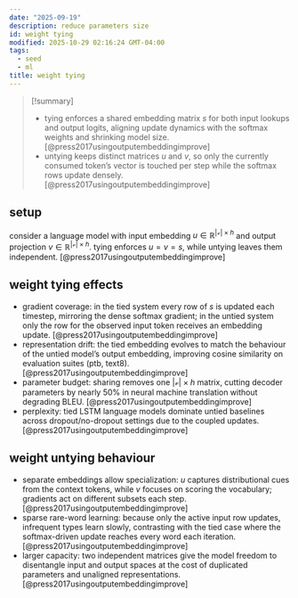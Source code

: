 ```yaml
---
date: "2025-09-19"
description: reduce parameters size
id: weight tying
modified: 2025-10-29 02:16:24 GMT-04:00
tags:
  - seed
  - ml
title: weight tying
---
```


> [!summary]
>
> - tying enforces a shared embedding matrix $s$ for both input lookups and output logits, aligning update dynamics with the softmax weights and shrinking model size. [@press2017usingoutputembeddingimprove]
> - untying keeps distinct matrices $u$ and $v$, so only the currently consumed token’s vector is touched per step while the softmax rows update densely. [@press2017usingoutputembeddingimprove]

## setup

consider a language model with input embedding $u \in \mathbb{R}^{|\mathcal{v}| \times h}$ and output projection $v \in \mathbb{R}^{|\mathcal{v}| \times h}$. tying enforces $u = v = s$, while untying leaves them independent. [@press2017usingoutputembeddingimprove]

## weight tying effects

- gradient coverage: in the tied system every row of $s$ is updated each timestep, mirroring the dense softmax gradient; in the untied system only the row for the observed input token receives an embedding update. [@press2017usingoutputembeddingimprove]
- representation drift: the tied embedding evolves to match the behaviour of the untied model’s output embedding, improving cosine similarity on evaluation suites (ptb, text8). [@press2017usingoutputembeddingimprove]
- parameter budget: sharing removes one $|\mathcal{v}|\times h$ matrix, cutting decoder parameters by nearly 50% in neural machine translation without degrading BLEU. [@press2017usingoutputembeddingimprove]
- perplexity: tied LSTM language models dominate untied baselines across dropout/no-dropout settings due to the coupled updates. [@press2017usingoutputembeddingimprove]

## weight untying behaviour

- separate embeddings allow specialization: $u$ captures distributional cues from the context tokens, while $v$ focuses on scoring the vocabulary; gradients act on different subsets each step. [@press2017usingoutputembeddingimprove]
- sparse rare-word learning: because only the active input row updates, infrequent types learn slowly, contrasting with the tied case where the softmax-driven update reaches every word each iteration. [@press2017usingoutputembeddingimprove]
- larger capacity: two independent matrices give the model freedom to disentangle input and output spaces at the cost of duplicated parameters and unaligned representations. [@press2017usingoutputembeddingimprove]
